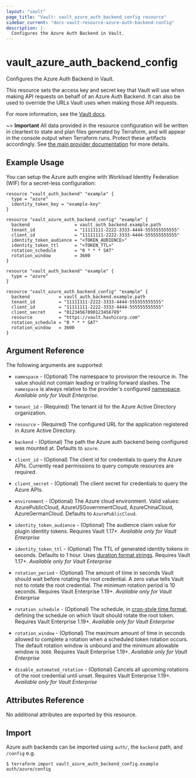 ```yaml
---
layout: "vault"
page_title: "Vault: vault_azure_auth_backend_config resource"
sidebar_current: "docs-vault-resource-azure-auth-backend-config"
description: |-
  Configures the Azure Auth Backend in Vault.
---
```


# vault\_azure\_auth\_backend\_config

Configures the Azure Auth Backend in Vault.

This resource sets the access key and secret key that Vault will use
when making API requests on behalf of an Azure Auth Backend. It can also
be used to override the URLs Vault uses when making those API requests.

For more information, see the
[Vault docs](https://www.vaultproject.io/api-docs/auth/azure#configure).

~> **Important** All data provided in the resource configuration will be
written in cleartext to state and plan files generated by Terraform, and
will appear in the console output when Terraform runs. Protect these
artifacts accordingly. See
[the main provider documentation](../index.html)
for more details.

## Example Usage

You can setup the Azure auth engine with Workload Identity Federation (WIF) for a secret-less configuration:
```hcl
resource "vault_auth_backend" "example" {
  type = "azure"
  identity_token_key = "example-key"
}

resource "vault_azure_auth_backend_config" "example" {
  backend                 = vault_auth_backend.example.path
  tenant_id               = "11111111-2222-3333-4444-555555555555"
  client_id               = "11111111-2222-3333-4444-555555555555"
  identity_token_audience = "<TOKEN_AUDIENCE>"
  identity_token_ttl      = "<TOKEN_TTL>"
  rotation_schedule       = "0 * * * SAT"
  rotation_window         = 3600
}
```

```hcl
resource "vault_auth_backend" "example" {
  type = "azure"
}

resource "vault_azure_auth_backend_config" "example" {
  backend           = vault_auth_backend.example.path
  tenant_id         = "11111111-2222-3333-4444-555555555555"
  client_id         = "11111111-2222-3333-4444-555555555555"
  client_secret     = "01234567890123456789"
  resource          = "https://vault.hashicorp.com"
  rotation_schedule = "0 * * * SAT"
  rotation_window   = 3600
}
```

## Argument Reference

The following arguments are supported:

* `namespace` - (Optional) The namespace to provision the resource in.
  The value should not contain leading or trailing forward slashes.
  The `namespace` is always relative to the provider's configured [namespace](/docs/providers/vault/index.html#namespace).
   *Available only for Vault Enterprise*.

* `tenant_id` - (Required) The tenant id for the Azure Active Directory
	organization.

* `resource` - (Required) The configured URL for the application registered in
	Azure Active Directory.

* `backend` - (Optional) The path the Azure auth backend being configured was
	mounted at.  Defaults to `azure`.

* `client_id` - (Optional) The client id for credentials to query the Azure APIs.
	Currently read permissions to query compute resources are required.

* `client_secret` - (Optional) The client secret for credentials to query the
	Azure APIs.

* `environment` - (Optional) The Azure cloud environment. Valid values:
	AzurePublicCloud, AzureUSGovernmentCloud, AzureChinaCloud,
	AzureGermanCloud.  Defaults to `AzurePublicCloud`.

* `identity_token_audience` - (Optional) The audience claim value for plugin identity tokens. Requires Vault 1.17+.
    *Available only for Vault Enterprise*

* `identity_token_ttl` - (Optional) The TTL of generated identity tokens in seconds.
    Defaults to 1 hour. Uses [duration format strings](https://developer.hashicorp.com/vault/docs/concepts/duration-format).
    Requires Vault 1.17+. *Available only for Vault Enterprise*

* `rotation_period` - (Optional) The amount of time in seconds Vault should wait before rotating the root credential.
  A zero value tells Vault not to rotate the root credential. The minimum rotation period is 10 seconds. Requires Vault Enterprise 1.19+.
  *Available only for Vault Enterprise*

* `rotation_schedule` - (Optional) The schedule, in [cron-style time format](https://en.wikipedia.org/wiki/Cron),
  defining the schedule on which Vault should rotate the root token. Requires Vault Enterprise 1.19+.
  *Available only for Vault Enterprise*

* `rotation_window` - (Optional) The maximum amount of time in seconds allowed to complete
  a rotation when a scheduled token rotation occurs. The default rotation window is
  unbound and the minimum allowable window is `3600`. Requires Vault Enterprise 1.19+.
  *Available only for Vault Enterprise*

* `disable_automated_rotation` - (Optional) Cancels all upcoming rotations of the root credential until unset. Requires Vault Enterprise 1.19+.
  *Available only for Vault Enterprise*

## Attributes Reference

No additional attributes are exported by this resource.

## Import

Azure auth backends can be imported using `auth/`, the `backend` path, and `/config` e.g.

```
$ terraform import vault_azure_auth_backend_config.example auth/azure/config
```
